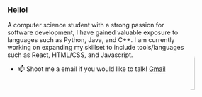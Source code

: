 ### Hello!

<img width="20%" align="right" style="border-radius:50%" alt="Github" src="https://i.imgur.com/Wb64Jle.png" />

A computer science student with a strong passion for software development, I have gained valuable exposure to languages such as Python, Java, and C++. I am currently working on expanding my skillset to include tools/languages such as React, HTML/CSS, and Javascript.

- 📫 Shoot me a email if you would like to talk!   [Gmail](mailto:murp3817@gmail.com)
